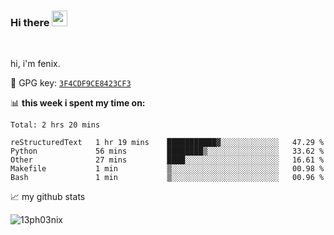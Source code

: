 ### Hi there <img src="https://media.giphy.com/media/hvRJCLFzcasrR4ia7z/giphy.gif" width="25px">

<br />

hi, i'm fenix.

:key: GPG key: [`3F4CDF9CE8423CF3`](https://github.com/13ph03nix.gpg)


📊 **this week i spent my time on:**
<!--START_SECTION:waka-->
```text
Total: 2 hrs 20 mins

reStructuredText   1 hr 19 mins    ███████████▓░░░░░░░░░░░░░   47.29 % 
Python             56 mins         ████████▒░░░░░░░░░░░░░░░░   33.62 % 
Other              27 mins         ████░░░░░░░░░░░░░░░░░░░░░   16.61 % 
Makefile           1 min           ▒░░░░░░░░░░░░░░░░░░░░░░░░   00.98 % 
Bash               1 min           ▒░░░░░░░░░░░░░░░░░░░░░░░░   00.96 % 
```
<!--END_SECTION:waka-->


📈 my github stats

<a>
<img align="center" src="https://github-readme-stats.vercel.app/api?username=13ph03nix&show_icons=true&hide=stars&include_all_commits=true&theme=blueberry" alt="13ph03nix" />
</a>
